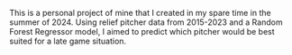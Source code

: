 This is a personal project of mine that I created in my spare time in the summer of 2024. Using relief pitcher data from 2015-2023 and a Random Forest Regressor model, I aimed to predict which pitcher would be best suited for a late game situation.
